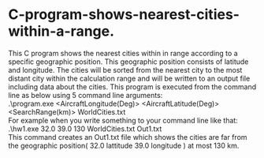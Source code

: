 # C-program-shows-nearest-cities-within-a-range.
This C program shows the nearest cities within in range  according to a specific geographic position. This geographic position consists of latitude and longitude. The  cities will be sorted from the nearest city to the most distant city within the calculation range and will be written to an output file including data about the cities. This program is executed from the command line as below using 5 command line arguments: </br>
.\program.exe <AircraftLongitude(Deg)> <AircraftLatitude(Deg)> <SearchRange(km)> WorldCities.txt <OutputFileName> </br>
For example when  you write  something to your command line like that: </br>
.\hw1.exe 32.0 39.0 130 WorldCities.txt Out1.txt </br>
This command creates an Out1.txt file which shows the cities are far from the geographic position( 32.0 lattitude 39.0 longitude ) at most 130 km.  
  

